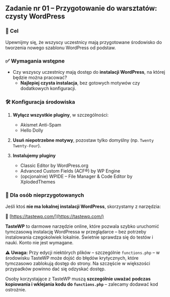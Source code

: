 ## Zadanie nr 01 – Przygotowanie do warsztatów: czysty WordPress

### 🎯 Cel

Upewnijmy się, że wszyscy uczestnicy mają przygotowane środowisko do tworzenia nowego szablonu WordPress od podstaw.

### ✅ Wymagania wstępne

- Czy wszyscy uczestnicy mają dostęp do **instalacji WordPress**, na której będzie można pracować?
  - **Najlepiej czysta instalacja**, bez gotowych motywów czy dodatkowych konfiguracji.

### 🛠 Konfiguracja środowiska

1. **Wyłącz wszystkie pluginy**, w szczególności:
   - Akismet Anti-Spam
   - Hello Dolly

2. **Usuń niepotrzebne motywy**, pozostaw tylko domyślny (np. `Twenty Twenty-Four`).

3. **Instalujemy pluginy**
   - Classic Editor by WordPress.org
   - Advanced Custom Fields (ACF®) by WP Engine
   - (opcjonalnie) WPIDE – File Manager & Code Editor by XplodedThemes

### 🧩 Dla osób nieprzygotowanych

Jeśli ktoś **nie ma lokalnej instalacji WordPress**, skorzystamy z narzędzia:

🔗 [https://tastewp.com/](https://tastewp.com/)

**TasteWP** to darmowe narzędzie online, które pozwala szybko uruchomić tymczasową instalację WordPressa w przeglądarce – bez potrzeby instalowania czegokolwiek lokalnie. Świetnie sprawdza się do testów i nauki. Konto nie jest wymagane.

⚠️ **Uwaga:** Przy edycji niektórych plików – szczególnie `functions.php` – w środowisku TasteWP może dojść do błędów krytycznych, które tymczasowo zablokują dostęp do strony. Na szczęście w większości przypadków powinno dać się odzyskać dostęp.

Osoby korzystające z TasteWP muszą **szczególnie uważać podczas kopiowania i wklejania kodu do `functions.php`** – zalecamy dodawać kod ostrożnie.
